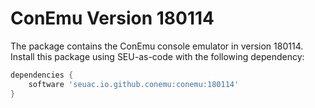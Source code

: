 ConEmu Version 180114
=====================

The package contains the ConEmu console emulator in version 180114. Install this
package using SEU-as-code with the following dependency:
```groovy
dependencies {
    software 'seuac.io.github.conemu:conemu:180114'
}
```
